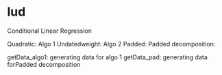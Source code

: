 # lud
Conditional Linear Regression

Quadratic: Algo 1
Undatedweight: Algo 2
Padded: Padded decomposition:

getData_algo1: generating data for algo 1
getData_pad: generating data forPadded decomposition
